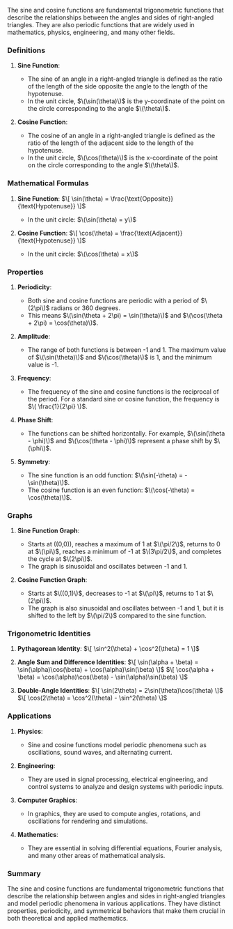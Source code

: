 The sine and cosine functions are fundamental trigonometric functions that describe the relationships between the angles and sides of right-angled triangles. They are also periodic functions that are widely used in mathematics, physics, engineering, and many other fields.

### Definitions

1. **Sine Function**:
   - The sine of an angle in a right-angled triangle is defined as the ratio of the length of the side opposite the angle to the length of the hypotenuse.
   - In the unit circle, $\(\sin(\theta)\)$ is the y-coordinate of the point on the circle corresponding to the angle $\(\theta\)$.

2. **Cosine Function**:
   - The cosine of an angle in a right-angled triangle is defined as the ratio of the length of the adjacent side to the length of the hypotenuse.
   - In the unit circle, $\(\cos(\theta)\)$ is the x-coordinate of the point on the circle corresponding to the angle $\(\theta\)$.

### Mathematical Formulas

1. **Sine Function**:
   $\[
   \sin(\theta) = \frac{\text{Opposite}}{\text{Hypotenuse}}
   \]$
   - In the unit circle: $\(\sin(\theta) = y\)$

2. **Cosine Function**:
   $\[
   \cos(\theta) = \frac{\text{Adjacent}}{\text{Hypotenuse}}
   \]$
   - In the unit circle: $\(\cos(\theta) = x\)$

### Properties

1. **Periodicity**:
   - Both sine and cosine functions are periodic with a period of $\(2\pi\)$ radians or 360 degrees.
   - This means $\(\sin(\theta + 2\pi) = \sin(\theta)\)$ and $\(\cos(\theta + 2\pi) = \cos(\theta)\)$.

2. **Amplitude**:
   - The range of both functions is between -1 and 1. The maximum value of $\(\sin(\theta)\)$ and $\(\cos(\theta)\)$ is 1, and the minimum value is -1.

3. **Frequency**:
   - The frequency of the sine and cosine functions is the reciprocal of the period. For a standard sine or cosine function, the frequency is $\( \frac{1}{2\pi} \)$.

4. **Phase Shift**:
   - The functions can be shifted horizontally. For example, $\(\sin(\theta - \phi)\)$ and $\(\cos(\theta - \phi)\)$ represent a phase shift by $\(\phi\)$.

5. **Symmetry**:
   - The sine function is an odd function: $\(\sin(-\theta) = -\sin(\theta)\)$.
   - The cosine function is an even function: $\(\cos(-\theta) = \cos(\theta)\)$.

### Graphs

1. **Sine Function Graph**:
   - Starts at \((0,0)\), reaches a maximum of 1 at $\(\pi/2\)$, returns to 0 at $\(\pi\)$, reaches a minimum of -1 at $\(3\pi/2\)$, and completes the cycle at $\(2\pi\)$.
   - The graph is sinusoidal and oscillates between -1 and 1.

2. **Cosine Function Graph**:
   - Starts at $\((0,1)\)$, decreases to -1 at $\(\pi\)$, returns to 1 at $\(2\pi\)$.
   - The graph is also sinusoidal and oscillates between -1 and 1, but it is shifted to the left by $\(\pi/2\)$ compared to the sine function.

### Trigonometric Identities

1. **Pythagorean Identity**:
   $\[
   \sin^2(\theta) + \cos^2(\theta) = 1
   \]$

2. **Angle Sum and Difference Identities**:
   $\[
   \sin(\alpha + \beta) = \sin(\alpha)\cos(\beta) + \cos(\alpha)\sin(\beta)
   \]$
   $\[
   \cos(\alpha + \beta) = \cos(\alpha)\cos(\beta) - \sin(\alpha)\sin(\beta)
   \]$

3. **Double-Angle Identities**:
   $\[
   \sin(2\theta) = 2\sin(\theta)\cos(\theta)
   \]$
   $\[
   \cos(2\theta) = \cos^2(\theta) - \sin^2(\theta)
   \]$

### Applications

1. **Physics**:
   - Sine and cosine functions model periodic phenomena such as oscillations, sound waves, and alternating current.

2. **Engineering**:
   - They are used in signal processing, electrical engineering, and control systems to analyze and design systems with periodic inputs.

3. **Computer Graphics**:
   - In graphics, they are used to compute angles, rotations, and oscillations for rendering and simulations.

4. **Mathematics**:
   - They are essential in solving differential equations, Fourier analysis, and many other areas of mathematical analysis.

### Summary

The sine and cosine functions are fundamental trigonometric functions that describe the relationship between angles and sides in right-angled triangles and model periodic phenomena in various applications. They have distinct properties, periodicity, and symmetrical behaviors that make them crucial in both theoretical and applied mathematics.

